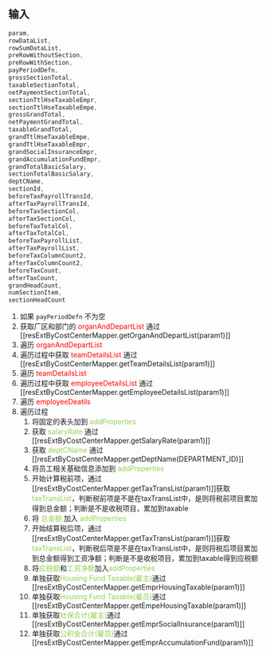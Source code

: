 ## 输入
```js
param,  
rowDataList,  
rowSumDataList,  
preRowWithoutSection,  
preRowWithSection,  
payPeriodDefn,  
grossSectionTotal,  
taxableSectionTotal,  
netPaymentSectionTotal,  
sectionTtlHseTaxableEmpr,  
sectionTtlHseTaxableEmpe,  
grossGrandTotal,  
netPaymentGrandTotal,  
taxableGrandTotal,  
grandTtlHseTaxableEmpe,  
grandTtlHseTaxableEmpr,  
grandSocialInsuranceEmpr,  
grandAccumulationFundEmpr,  
grandTotalBasicSalary,  
sectionTotalBasicSalary,  
deptCName,  
sectionId,  
beforeTaxPayrollTransId,  
afterTaxPayrollTransId,  
beforeTaxSectionCol,  
afterTaxSectionCol,  
beforeTaxTotalCol,  
afterTaxTotalCol,  
beforeTaxPayrollList,  
afterTaxPayrollList,  
beforeTaxColumnCount2,  
afterTaxColumnCount2,  
beforeTaxCount,  
afterTaxCount,  
grandHeadCount,  
numSectionItem,  
sectionHeadCount
```
1. 如果 `payPeriodDefn` 不为空
2. 获取厂区和部门的 <font color="#ff0000">organAndDepartList</font> 通过  [[resExtByCostCenterMapper.getOrganAndDepartList(param1)]]
3. 遍历 <font color="#ff0000">organAndDepartList</font>
4. 遍历过程中获取 <font color="#ff0000">teamDetailsList</font> 通过 [[resExtByCostCenterMapper.getTeamDetailsList(param1)]]
5. 遍历 <font color="#ff0000">teamDetailsList</font> 
6. 遍历过程中获取 <font color="#ff0000">employeeDetailsList</font> 通过  [[resExtByCostCenterMapper.getEmployeeDetailsList(param1)]]
7. 遍历 <font color="#ff0000">employeeDeatils</font> 
9. 遍历过程
	1. 将固定的表头加到 <font color="#92d050">addProperties</font>
	2. 获取<font color="#92d050"> salaryRate</font> 通过 [[resExtByCostCenterMapper.getSalaryRate(param1)]]
	3. 获取 <font color="#92d050">deptCName</font> 通过[[resExtByCostCenterMapper.getDeptName(DEPARTMENT_ID)]] 
	4. 将员工相关基础信息添加到 <font color="#92d050">addProperties</font> 
	5. 开始计算税前项，通过 [[resExtByCostCenterMapper.getTaxTransList(param1)]]获取<font color="#92d050">taxTransList</font>，判断税前项是不是在taxTransList中，是则将税前项目累加得到总金额；判断是不是收税项目，累加到taxable
	6. 将 <font color="#92d050">总金额</font> 加入 <font color="#92d050">addProperties</font>
	7. 开始结算税后项，通过[[resExtByCostCenterMapper.getTaxTransList(param1)]]获取 <font color="#92d050">taxTransList</font>，判断税后项是不是在taxTransList中，是则将税后项目累加到总金额得到工资净额；判断是不是收税项目，累加到taxable得到应税额
	8. 将<font color="#92d050">应税额</font>和<font color="#92d050">工资净额</font>加入<font color="#92d050">addProperties</font>
	9. 单独获取<font color="#92d050">Housing Fund Taxable(雇主)</font>通过[[resExtByCostCenterMapper.getEmprHousingTaxable(param1)]]
	10. 单独获取<font color="#92d050">Housing Fund Taxable(雇员)</font>通过[[resExtByCostCenterMapper.getEmpeHousingTaxable(param1)]]
	11. 单独获取<font color="#92d050">社保合计(雇主)</font>通过[[resExtByCostCenterMapper.getEmprSocialInsurance(param1)]]
	12. 单独获取<font color="#92d050">公积金合计(雇员)</font>通过[[resExtByCostCenterMapper.getEmprAccumulationFund(param1)]]